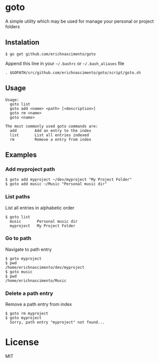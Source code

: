 # goto

A simple utility which may be used for manage your personal or project folders

## Instalation

```
$ go get github.com/erichnascimento/goto
```

Append this line in your `~/.bashrc` or `~/.bash_aliases` file
```
. $GOPATH/src/github.com/erichnascimento/goto/script/goto.sh
```

## Usage

```
Usage: 
  goto list
  goto add <name> <path> [<description>]
  goto rm <name>
  goto <name>

The most commonly used goto commands are:
  add        Add an entry to the index
  list       List all entries indexed
  rm         Remove a entry from index
```

## Examples

### Add myproject path

```
$ goto add myproject ~/dev/myproject "My Project Folder"
$ goto add music ~/Music "Personal music dir"
```

### List paths
List all entries in alphabetic order
```
$ goto list
  music       Personal music dir
  myproject   My Project Folder   
```

### Go to path
Navigate to path entry
```
$ goto myproject
$ pwd
/home/erichnascimento/dev/myproject
$ goto music
$ pwd
/home/erichnascimento/Music
```

### Delete a path entry
Remove a path entry from index
```
$ goto rm myproject
$ goto myproject
  Sorry, path entry "myproject" not found...
```

# License

MIT